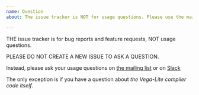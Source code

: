 ```yaml
---
name: Question
about: The issue tracker is NOT for usage questions. Please use the mailing list or slack.

---
```


THE issue tracker is for bug reports and feature requests, NOT usage questions.

PLEASE DO NOT CREATE A NEW ISSUE TO ASK A QUESTION.

Instead, please ask your usage questions on [the mailing list](https://bit.ly/vega-discuss) or on [Slack](https://bit.ly/vega-slack)

The only exception is if you have a question about *the Vega-Lite compiler code itself*.
